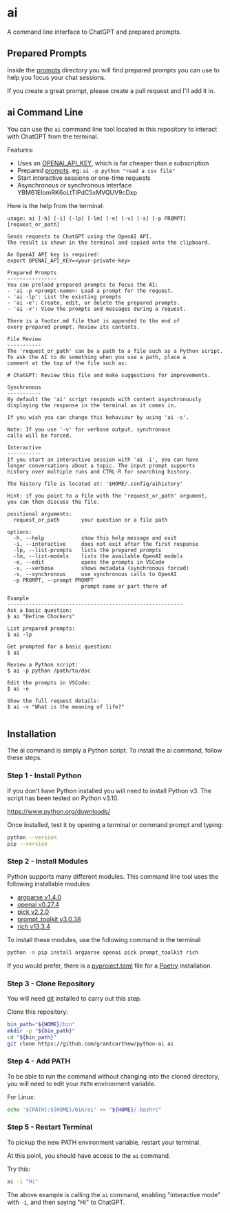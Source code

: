 # ai

A command line interface to ChatGPT and prepared prompts.

## Prepared Prompts

Inside the [prompts](prompts) directory you will find prepared prompts you can use to help you focus your chat sessions.

If you create a great prompt, please create a pull request and I'll add it in.

## ai Command Line

You can use the `ai` command line tool located in this repository to interact with ChatGPT from the terminal.

Features:

- Uses an [OPENAI_API_KEY](https://platform.openai.com/account/api-keys), which is far cheaper than a subscription
- Prepared [prompts](prompts). eg: `ai -p python "read a csv file"`
- Start interactive sessions or one-time requests
- Asynchronous or synchronous interface
YBM61EIomRK6oLtTIPdC5xMVQUV9cDxp

Here is the help from the terminal:

```text
usage: ai [-h] [-i] [-lp] [-lm] [-e] [-v] [-s] [-p PROMPT] [request_or_path]

Sends requests to ChatGPT using the OpenAI API.
The result is shown in the terminal and copied onto the clipboard.

An OpenAI API key is required:
export OPENAI_API_KEY=<your-private-key>

Prepared Prompts
----------------
You can preload prepared prompts to focus the AI:
- 'ai -p <prompt-name>: Load a prompt for the request.
- 'ai -lp': List the existing prompts
- 'ai -e': Create, edit, or delete the prepared prompts.
- 'ai -v': View the prompts and messages during a request.

There is a footer.md file that is appended to the end of
every prepared prompt. Review its contents.

File Review
-----------
The 'request_or_path' can be a path to a file such as a Python script.
To ask the AI to do something when you use a path, place a
comment at the top of the file such as:

# ChatGPT: Review this file and make suggestions for improvements.

Synchronous
-----------
By default the 'ai' script responds with content asynchronously
displaying the response in the terminal as it comes in.

If you wish you can change this behaviour by using 'ai -s'.

Note: If you use '-v' for verbose output, synchronous
calls will be forced.

Interactive
-----------
If you start an interactive session with 'ai -i', you can have
longer conversations about a topic. The input prompt supports
history over multiple runs and CTRL-R for searching history.

The history file is located at: '$HOME/.config/aihistory'

Hint: if you point to a file with the 'request_or_path' argument,
you can then discuss the file.

positional arguments:
  request_or_path       your question or a file path

options:
  -h, --help            show this help message and exit
  -i, --interactive     does not exit after the first response
  -lp, --list-prompts   lists the prepared prompts
  -lm, --list-models    lists the available OpenAI models
  -e, --edit            opens the prompts in VSCode
  -v, --verbose         shows metadata (synchronous forced)
  -s, --synchronous     use synchronous calls to OpenAI
  -p PROMPT, --prompt PROMPT
                        prompt name or part there of

Example
---------------------------------------------------------
Ask a basic question:
$ ai "Define Chockers"

List prepared prompts:
$ ai -lp

Get prompted for a basic question:
$ ai

Review a Python script:
$ ai -p python /path/to/doc

Edit the prompts in VSCode:
$ ai -e

Show the full request details:
$ ai -v "What is the meaning of life?"


```

## Installation

The ai command is simply a Python script. To install the ai command, follow these steps.

### Step 1 - Install Python

If you don't have Python installed you will need to install Python v3. The script has been tested on Python v3.10.

https://www.python.org/downloads/

Once installed, test it by opening a terminal or command prompt and typing:

```bash
python --version
pip --version
```

### Step 2 - Install Modules

Python supports many different modules. This command line tool uses the following installable modules:

- [argparse v1.4.0](https://pypi.org/project/argparse/)
- [openai v0.27.4](https://pypi.org/project/openai/)
- [pick v2.2.0](https://pypi.org/project/pick/)
- [prompt_toolkit v3.0.38](https://pypi.org/project/prompt-toolkit/)
- [rich v13.3.4](https://pypi.org/project/rich/)

To install these modules, use the following command in the terminal:

```bash
python -m pip install argparse openai pick prompt_toolkit rich
```

If you would prefer, there is a [pyproject.toml](pyproject.toml) file for a [Poetry](https://python-poetry.org/) installation.

### Step 3 - Clone Repository

You will need [git](https://git-scm.com/) installed to carry out this step.

Clone this repository:

```bash
bin_path="${HOME}/bin"
mkdir -p "${bin_path}"
cd "${bin_path}"
git clone https://github.com/grantcarthew/python-ai ai
```

### Step 4 - Add PATH

To be able to run the command without changing into the cloned directory, you will need to edit your `PATH` environment variable.

For Linux:

```bash
echo '${PATH}:${HOME}/bin/ai' >> "${HOME}/.bashrc"
```

### Step 5 - Restart Terminal

To pickup the new PATH environment variable, restart your terminal.

At this point, you should have access to the `ai` command.

Try this:

```bash
ai -i "Hi"
```

The above example is calling the `ai` command, enabling "interactive mode" with `-i`, and then saying "Hi" to ChatGPT.